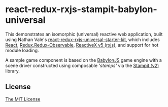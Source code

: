 # react-redux-rxjs-stampit-babylon-universal

This demonstrates an isomorphic (universal) reactive web application, built using Nathan Vale's [react-redux-rxjs-universal-starter-kit](https://github.com/nathanvale/react-redux-rxjs-universal-starter-kit), which includes [React](https://github.com/facebook/react), [Redux](https://github.com/reactjs/redux),[Redux-Observable](https://github.com/redux-observable/redux-observable), [ReactiveX v5 (rxjs)](https://github.com/Reactive-Extensions/rxjs), and support for hot module loading.

A sample game component is based on the [BabylonJS](https://babylonjs.com) game engine with a scene driver constructed using composable *'stamps'* via the [Stampit (v2)](https://github.com/stampit-org/stampit) library.


## License

[The MIT License](/LICENSE)
